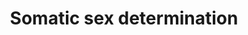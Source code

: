 ---
annotations:
- id: PW:0000003
  parent: signaling pathway
  type: Pathway Ontology
  value: signaling pathway
- id: DOID:1923
  type: Disease Ontology
  value: disorder of sexual development
authors:
- JenG
- Fehrhart
- Eweitz
communities:
- RareDiseases
description: This pathway describes the sex determination in a fetus.  For the male
  development the SRY gene plays an important role, leading to the SOX9 expression
  which will then stimulate AMH expression and testis development. In adults DMRT1
  and SOX9 inhibit the FOXL2 gene, maintaining the male sex determination.  For the
  female development the WNT4 and RSPO1 signaling pathways lead to beta-catenin accumulation
  which inhibits SOX9 and the development of ovaries. In adults, Foxl2 repress Sox9
  expression to maintain ovarian identity.
last-edited: 2021-05-07
ndex: b6c7699b-8b6d-11eb-9e72-0ac135e8bacf
organisms:
- Homo sapiens
redirect_from:
- /index.php/Pathway:WP4814
- /instance/WP4814
- /instance/WP4814_r116554
revision: r116554
schema-jsonld:
- '@context': https://schema.org/
  '@id': https://wikipathways.github.io/pathways/WP4814.html
  '@type': Dataset
  creator:
    '@type': Organization
    name: WikiPathways
  description: This pathway describes the sex determination in a fetus.  For the male
    development the SRY gene plays an important role, leading to the SOX9 expression
    which will then stimulate AMH expression and testis development. In adults DMRT1
    and SOX9 inhibit the FOXL2 gene, maintaining the male sex determination.  For
    the female development the WNT4 and RSPO1 signaling pathways lead to beta-catenin
    accumulation which inhibits SOX9 and the development of ovaries. In adults, Foxl2
    repress Sox9 expression to maintain ovarian identity.
  keywords:
  - AMH
  - DHH
  - DMRT1
  - FGF9
  - FOXL2
  - GATA4
  - NR5A1
  - PTGDS
  - RSPO1
  - SOX8
  - SOX9
  - SRY
  - WNT4
  - WT1
  license: CC0
  name: Somatic sex determination
seo: CreativeWork
title: Somatic sex determination
wpid: WP4814
---